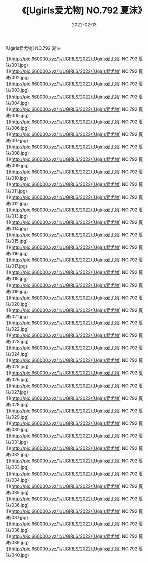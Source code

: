 ﻿---
layout: post
title:  《[Ugirls爱尤物] NO.792 夏沫》
date:   2022-02-13
img: http://pic.660000.xyz/1:/UGIRLS/2022/[Ugirls爱尤物] NO.792 夏沫/000.jpg
categories: [美女, 清纯, 唯美]
---

[Ugirls爱尤物] NO.792 夏沫

 ![](http://pic.660000.xyz/1:/UGIRLS/2022/[Ugirls爱尤物] NO.792 夏沫/001.jpg) <br>![](http://pic.660000.xyz/1:/UGIRLS/2022/[Ugirls爱尤物] NO.792 夏沫/002.jpg) <br>![](http://pic.660000.xyz/1:/UGIRLS/2022/[Ugirls爱尤物] NO.792 夏沫/003.jpg) <br>![](http://pic.660000.xyz/1:/UGIRLS/2022/[Ugirls爱尤物] NO.792 夏沫/004.jpg) <br>![](http://pic.660000.xyz/1:/UGIRLS/2022/[Ugirls爱尤物] NO.792 夏沫/005.jpg) <br>![](http://pic.660000.xyz/1:/UGIRLS/2022/[Ugirls爱尤物] NO.792 夏沫/006.jpg) <br>![](http://pic.660000.xyz/1:/UGIRLS/2022/[Ugirls爱尤物] NO.792 夏沫/007.jpg) <br>![](http://pic.660000.xyz/1:/UGIRLS/2022/[Ugirls爱尤物] NO.792 夏沫/008.jpg) <br>![](http://pic.660000.xyz/1:/UGIRLS/2022/[Ugirls爱尤物] NO.792 夏沫/009.jpg) <br>![](http://pic.660000.xyz/1:/UGIRLS/2022/[Ugirls爱尤物] NO.792 夏沫/010.jpg) <br>![](http://pic.660000.xyz/1:/UGIRLS/2022/[Ugirls爱尤物] NO.792 夏沫/011.jpg) <br>![](http://pic.660000.xyz/1:/UGIRLS/2022/[Ugirls爱尤物] NO.792 夏沫/012.jpg) <br>![](http://pic.660000.xyz/1:/UGIRLS/2022/[Ugirls爱尤物] NO.792 夏沫/013.jpg) <br>![](http://pic.660000.xyz/1:/UGIRLS/2022/[Ugirls爱尤物] NO.792 夏沫/014.jpg) <br>![](http://pic.660000.xyz/1:/UGIRLS/2022/[Ugirls爱尤物] NO.792 夏沫/015.jpg) <br>![](http://pic.660000.xyz/1:/UGIRLS/2022/[Ugirls爱尤物] NO.792 夏沫/016.jpg) <br>![](http://pic.660000.xyz/1:/UGIRLS/2022/[Ugirls爱尤物] NO.792 夏沫/017.jpg) <br>![](http://pic.660000.xyz/1:/UGIRLS/2022/[Ugirls爱尤物] NO.792 夏沫/018.jpg) <br>![](http://pic.660000.xyz/1:/UGIRLS/2022/[Ugirls爱尤物] NO.792 夏沫/019.jpg) <br>![](http://pic.660000.xyz/1:/UGIRLS/2022/[Ugirls爱尤物] NO.792 夏沫/020.jpg) <br>![](http://pic.660000.xyz/1:/UGIRLS/2022/[Ugirls爱尤物] NO.792 夏沫/021.jpg) <br>![](http://pic.660000.xyz/1:/UGIRLS/2022/[Ugirls爱尤物] NO.792 夏沫/022.jpg) <br>![](http://pic.660000.xyz/1:/UGIRLS/2022/[Ugirls爱尤物] NO.792 夏沫/023.jpg) <br>![](http://pic.660000.xyz/1:/UGIRLS/2022/[Ugirls爱尤物] NO.792 夏沫/024.jpg) <br>![](http://pic.660000.xyz/1:/UGIRLS/2022/[Ugirls爱尤物] NO.792 夏沫/025.jpg) <br>![](http://pic.660000.xyz/1:/UGIRLS/2022/[Ugirls爱尤物] NO.792 夏沫/026.jpg) <br>![](http://pic.660000.xyz/1:/UGIRLS/2022/[Ugirls爱尤物] NO.792 夏沫/027.jpg) <br>![](http://pic.660000.xyz/1:/UGIRLS/2022/[Ugirls爱尤物] NO.792 夏沫/028.jpg) <br>![](http://pic.660000.xyz/1:/UGIRLS/2022/[Ugirls爱尤物] NO.792 夏沫/029.jpg) <br>![](http://pic.660000.xyz/1:/UGIRLS/2022/[Ugirls爱尤物] NO.792 夏沫/030.jpg) <br>![](http://pic.660000.xyz/1:/UGIRLS/2022/[Ugirls爱尤物] NO.792 夏沫/031.jpg) <br>![](http://pic.660000.xyz/1:/UGIRLS/2022/[Ugirls爱尤物] NO.792 夏沫/032.jpg) <br>![](http://pic.660000.xyz/1:/UGIRLS/2022/[Ugirls爱尤物] NO.792 夏沫/033.jpg) <br>![](http://pic.660000.xyz/1:/UGIRLS/2022/[Ugirls爱尤物] NO.792 夏沫/034.jpg) <br>![](http://pic.660000.xyz/1:/UGIRLS/2022/[Ugirls爱尤物] NO.792 夏沫/035.jpg) <br>![](http://pic.660000.xyz/1:/UGIRLS/2022/[Ugirls爱尤物] NO.792 夏沫/036.jpg) <br>![](http://pic.660000.xyz/1:/UGIRLS/2022/[Ugirls爱尤物] NO.792 夏沫/037.jpg) <br>![](http://pic.660000.xyz/1:/UGIRLS/2022/[Ugirls爱尤物] NO.792 夏沫/038.jpg) <br>![](http://pic.660000.xyz/1:/UGIRLS/2022/[Ugirls爱尤物] NO.792 夏沫/039.jpg) <br>![](http://pic.660000.xyz/1:/UGIRLS/2022/[Ugirls爱尤物] NO.792 夏沫/040.jpg) <br>